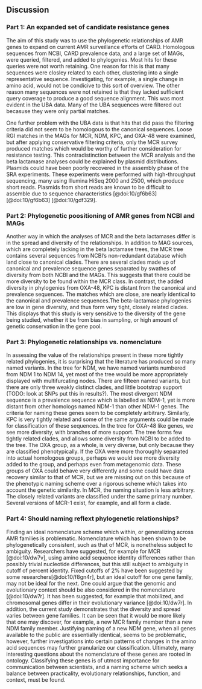 ## Discussion

### Part 1: An expanded set of candidate resistance genes

The aim of this study was to use the phylogenetic relationships of AMR genes to expand on current AMR surveillance efforts of CARD.
Homologous sequences from NCBI, CARD prevalence data, and a large set of MAGs, were queried, filtered, and added to phylogenies.
Most hits for these queries were not worth retaining.
One reason for this is that many sequences were closley related to each other, clustering into a single representative sequence.
Investigating, for example, a single change in amino acid, would not be condicive to this sort of overview.
The other reason many sequences were not retained is that they lacked sufficient query coverage to produce a good sequence alignment.
This was most evident in the UBA data. Many of the UBA sequences were filtered out becasuse they were only partial matches.

One further problem with the UBA data is that hits that did pass the filtering criteria did not seem to be homologous to the canonical sequences.
Loose RGI matches in the MAGs for MCR, NDM, KPC, and OXA-48 were examined, but after applying conservative filtering criteria, only the MCR survey produced matches which would be worthy of further consideration for resistance testing.
This contradistinction between the MCR analysis and the beta lactamase analyses could be explained by plasmid distributions.
Plasmids could have been poorly recovered in the assembly phase of the SRA experiments.
These experiments were performed with high-throughput sequencing, many using Illumina HiSeq 2000 and 2500, which produce short reads.
Plasmids from short reads are known to be difficult to assemble due to sequence characteristics [@doi:10/gf6b63] [@doi:10/gf6b63] [@doi:10/gdf329].

### Part 2: Phylogenetic poositioning of AMR genes from NCBI and MAGs

Another way in which the analyses of MCR and the beta lactamases differ is in the spread and diversity of the relationships.
In addition to MAG sources, which are completely lacking in the beta lactamase trees, the MCR tree contains several sequences from NCBI’s non-redundant database which land close to canonical clades.
There are several clades made up of canonical and prevalence sequence genes separated by swathes of diversity from both NCBI and the MAGs.
This suggests that there could be more diversity to be found within the MCR class.
In contrast, the added diversity in phylogenies from OXA-48, KPC is distant from the canonical and prevalence sequences.
The matches which are close, are nearly identical to the canonical and prevalence sequences.The beta-lactamase phylogenies are low in gene diversity, and thus form very tight, closely related clades.
This displays that this study is very sensitive to the diversity of the gene being studied, whether it be from bias in sampling, or high amount of genetic conservation in the gene pool.

### Part 3: Phylogenetic relationships vs. nomenclature

In assessing the value of the relationships present in these more tightly related phylogenies, it is surprising that the literature has produced so many named variants.
In the tree for NDM, we have named variants numbered from NDM 1 to NDM 14, yet most of the tree would be more appropriately displayed with multifurcating nodes.
There are fifteen named variants, but there are only three weakly distinct clades, and little bootstrap support (TODO: look at SNPs put this in results?).
The most divergent NDM sequence is a prevalence sequence which is labelled as NDM-1, yet is more distant from other homologs named NDM-1 than other NDM-1 genes.
The criteria for naming these genes seem to be completely arbitrary. Similarly, KPC is very tightly related and some of the same arguments could be made for classification of these sequences.
In the tree for OXA-48 like genes, we see more diversity, with branches of more support.
The tree forms few tightly related clades, and allows some diversity from NCBI to be added to the tree.
The OXA group, as a whole, is very diverse, but only because they are classified phenotypically.
If the OXA were more thoroughly separated into actual homologous groups, perhaps we would see more diversity added to the group, and perhaps even from metagenomic data.
These groups of OXA could behave very differently and some could have data recovery similar to that of MCR, but we are missing out on this because of the phenotypic naming scheme over a rigorous scheme which takes into account the genetic similarity. In MCR, the naming situation is less arbitrary. The closely related variants are classified under the same primary number.
Several versions of MCR-1 exist, for example, and all form a clade.

### Part 4: Should naming reflext phylogenetic relationships?

Finding an ideal nomenclature scheme which within, or generalizing across AMR families is problematic.
Nomenclature which has been shown to be phylogenetically consistent, such as that of MCR, is nonetheless subject to ambiguity.
Researchers have suggested, for example for MCR [@doi:10/dw7v], using amino acid sequence identity differences rather than possibly trivial nucleotide differences, but this still subject to ambiguity in cutoff of percent identity.
Fixed cutoffs of 2% have been suggested by some researchers[@doi:10/f8gn4r], but an ideal cutoff for one gene family, may not be ideal for the next.
One could argue that the genomic and evolutionary context should be also considered in the nomenclature [@doi:10/dw7r].
It has been suggested, for example that mobilized, and chromosomal genes differ in their evolutionary variance [@doi:10/dw7r].
In addition, the current study demonstrates that the diversity and spread varies between gene families.
It can be seen that it would be more likely that one may discover, for example, a new MCR family member than a new NDM family member.
Justifying naming of a new NDM gene, when all genes available to the public are essentially identical, seems to be problematic, however, further investigations into certain patterns of changes in the amino acid sequences may further granularize our classification.
Ultimately, many interesting questions about the nomenclature of these genes are rooted in ontology.
Classifying these genes is of utmost importance for communication between scientists, and a naming scheme which seeks a balance between practicality, evolutionary relationships, function, and context, must be found.
